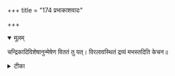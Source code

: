 +++
title = "174 प्रभाकाशवादः"

+++


<details open><summary>मूलम्</summary>

चन्द्रिकादिविशेषानुन्मेषेण विततं तु यत्। विरलावस्थितं द्रव्यं मभस्तदिति केचन॥
</details>



<details><summary>टीका</summary>

स. सि.[1-42]
</details>

